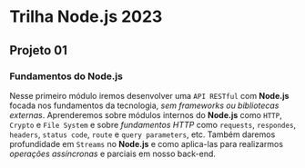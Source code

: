 # Trilha Node.js 2023

## Projeto 01

### Fundamentos do Node.js

Nesse primeiro módulo iremos desenvolver uma `API RESTful` com **Node.js** focada nos fundamentos da tecnologia, *sem frameworks ou bibliotecas externas*. Aprenderemos sobre módulos internos do **Node.js** como `HTTP`, `Crypto` e `File System` e sobre *fundamentos HTTP* como `requests`, `respondes`, `headers`, `status code`, `route` e `query parameters`, etc. Também daremos profundidade em `Streams` no **Node.js** e como aplica-las para realizarmos *operações assíncronas* e parciais em nosso back-end.
